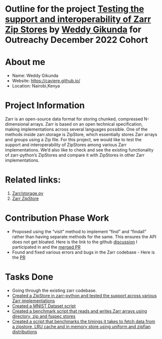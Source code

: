 # Outline for the project [Testing the support and interoperability of Zarr Zip Stores](https://www.outreachy.org/outreachy-december-2022-internship-round/) by [Weddy Gikunda](https://github.com/caviere) for Outreachy December 2022 Cohort

# About me
* Name: Weddy Gikunda
* Website: https://caviere.github.io/
* Location: Nairobi,Kenya

# Project Information

Zarr is an open-source data format for storing chunked, compressed N-dimensional arrays. Zarr is based on an open technical specification, making implementations across several languages possible. One of the methods inside zarr.storage is ZipStore, which essentially stores Zarr arrays and groups using a Zip file. For this project, we would like to test the support and interoperability of ZipStores among various Zarr implementations. We’d also like to check and see the existing functionality of zarr-python’s ZipStores and compare it with ZipStores in other Zarr implementations. 

# Related links: 
1. [Zarr/storage.py](https://github.com/zarr-developers/zarr-python/blob/main/zarr/storage.py)
2. [Zarr ZipStore](https://zarr.readthedocs.io/en/stable/api/storage.html#zarr.storage.ZipStore)

# Contribution Phase Work
* Proposed using the “visit” method to implement “find” and “findall” rather than having separate methods for the same. This ensures the API does not get bloated. Here is the link to the github [discussion](https://github.com/zarr-developers/zarr-python/issues/188) I participated in and the [merged PR](https://github.com/zarr-developers/zarr-python/pull/1241)
* Found and fixed various errors and bugs in the Zarr codebase - Here is the [PR](https://github.com/zarr-developers/zarr-python/pull/1226)

# Tasks Done
* Going through the existing zarr codebase.
* [Created a ZipStore in zarr-python and tested the support across various Zarr implementations](https://github.com/caviere/testing_zipstore)
* [Created a MNIST Dataset script](https://github.com/caviere/testing_zipstore/blob/main/py/example.py)
* [Created a benchmark script that reads and writes Zarr arrays using directory, zip and fsspec stores](https://github.com/caviere/testing_zipstore/blob/main/benchmark/main.py)
* [Created a script that benchmarks the timings it takes to fetch data from a zipstore, LRU cache and in memory store using uniform and zipfian distributions](https://github.com/caviere/testing_zipstore/tree/main/cache)
